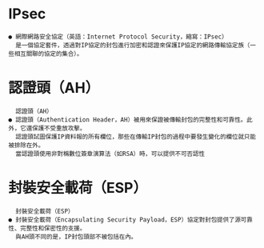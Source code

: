# IPsec
```
● 網際網路安全協定（英語：Internet Protocol Security，縮寫：IPsec）
  是一個協定套件，透過對IP協定的封包進行加密和認證來保護IP協定的網路傳輸協定族（一些相互關聯的協定的集合）。
```
# 認證頭（AH）
```
  認證頭（AH）
● 認證頭（Authentication Header，AH）被用來保證被傳輸封包的完整性和可靠性。此外，它還保護不受重放攻擊。
  認證頭試圖保護IP資料報的所有欄位，那些在傳輸IP封包的過程中要發生變化的欄位就只能被排除在外。
  當認證頭使用非對稱數位簽章演算法（如RSA）時，可以提供不可否認性
```
# 封裝安全載荷（ESP）
```
  封裝安全載荷（ESP）
● 封裝安全載荷（Encapsulating Security Payload，ESP）協定對封包提供了源可靠性、完整性和保密性的支援。
  與AH頭不同的是，IP封包頭部不被包括在內。
```



















